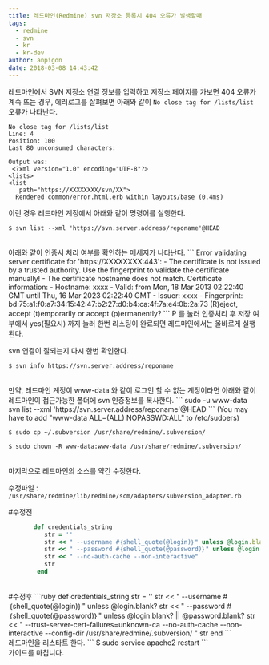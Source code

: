 ```yaml
---
title: 레드마인(Redmine) svn 저장소 등록시 404 오류가 발생할때
tags:
  - redmine
  - svn
  - kr
  - kr-dev
author: anpigon
date: 2018-03-08 14:43:42
---
```


레드마인에서 SVN 저장소 연결 정보를 입력하고 저장소 페이지를 가보면 404 오류가 계속 뜨는 경우, 
에러로그를 살펴보면 아래와 같이 `No close tag for /lists/list` 오류가 나타난다.
```
No close tag for /lists/list
Line: 4
Position: 100
Last 80 unconsumed characters:

Output was:
 <?xml version="1.0" encoding="UTF-8"?>
<lists>
<list
   path="https://XXXXXXXX/svn/XX">
  Rendered common/error.html.erb within layouts/base (0.4ms)
```
이런 경우 레드마인 계정에서 아래와 같이 명령어를 실행한다.
```
$ svn list --xml 'https://svn.server.address/reponame'@HEAD
```

<br>
아래와 같이 인증서 처리 여부를 확인하는 메세지가 나타난다.
```
<?xml version="1.0" encoding="UTF-8"?>
<lists>
<list
   path="https://XXXXXXXX/svn/XX">
Error validating server certificate for 'https://XXXXXXXX:443':
 - The certificate is not issued by a trusted authority. Use the
   fingerprint to validate the certificate manually!
 - The certificate hostname does not match.
Certificate information:
 - Hostname: xxxx
 - Valid: from Mon, 18 Mar 2013 02:22:40 GMT until Thu, 16 Mar 2023 02:22:40 GMT
 - Issuer: xxxx
 - Fingerprint: bd:75:a1:f0:a7:34:15:42:47:b2:27:d0:b4:ca:4f:7a:e4:0b:2a:73
(R)eject, accept (t)emporarily or accept (p)ermanently?
```
P 를 눌러 인증처리 후 저장 여부에서 yes(필요시) 까지 눌러 한번 리스팅이 완료되면 레드마인에서는 올바르게 실행된다.

svn 연결이 잘되는지 다시 한번 확인한다.
```
$ svn info https://svn.server.address/reponame
```

<br>
만약, 레드마인 계정이 www-data 와 같이 로그인 할 수 없는 계정이라면
아래와 같이 레드마인이 접근가능한 폴더에 svn 인증정보를 복사한다.
```
sudo -u www-data svn list --xml 'https://svn.server.address/reponame'@HEAD
```
(You may have to add "www-data ALL=(ALL) NOPASSWD:ALL" to /etc/sudoers)

```
$ sudo cp ~/.subversion /usr/share/redmine/.subversion/

$ sudo chown -R www-data:www-data /usr/share/redmine/.subversion/
```

<br>
마지막으로 레드마인의 소스를 약간 수정한다.

수정파일 : `/usr/share/redmine/lib/redmine/scm/adapters/subversion_adapter.rb`

 #수정전
```ruby
       def credentials_string
          str = ''
          str << " --username #｛shell_quote(@login)｝" unless @login.blank?
          str << " --password #｛shell_quote(@password)｝" unless @login.blank? || @password.blank?
          str << " --no-auth-cache --non-interactive"
          str
        end
```
<br>
#수정후
```ruby
       def credentials_string
          str = ''
          str << " --username #｛shell_quote(@login)｝" unless @login.blank?
          str << " --password #｛shell_quote(@password)｝" unless @login.blank? || @password.blank?
          str << " --trust-server-cert-failures=unknown-ca --no-auth-cache --non-interactive --config-dir /usr/share/redmine/.subversion/ "
          str
       end
```

<br>
레드마인을 리스타트 한다.
```
$ sudo service apache2 restart
```

<br>
가이드를 마칩니다.